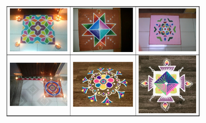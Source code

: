 <html lang="en">
<head>
  <meta charset="utf-8">
  <title>CV Projects</title>
</head>
<body>
  <table border="1">
	  <tbody>
		  <tr>
			  <td width="33%" align="center" valign="center">
				  <img src="https://raw.githubusercontent.com/nidhi-menon/Art/master/Rangoli/Rangoli_1.jpg" alt="Rangoli_1">
				  <br>
			  </td>
			  <td width="34%" align="center" valign="center">
				  <img src="https://raw.githubusercontent.com/nidhi-menon/Art/master/Rangoli/Rangoli_2.jpg" alt="Rangoli_2">
				  <br>
			  </td>
			  <td width="33%" align="center" valign="center">
				  <img src="https://raw.githubusercontent.com/nidhi-menon/Art/master/Rangoli/Rangoli_3.jpg" alt="Rangoli_3">
				  <br>
			  </td>
		  </tr>
		  <tr>
			  <td width="33%" align="center" valign="center">
				  <img src="https://raw.githubusercontent.com/nidhi-menon/Art/master/Rangoli/Rangoli_4.jpg" alt="Rangoli_4">
				  <br>
			  </td>
			  <td width="34%" align="center" valign="center">
				  <img src="https://raw.githubusercontent.com/nidhi-menon/Art/master/Rangoli/Rangoli_5.jpg" alt="Rangoli_5">
				  <br>
			  </td>
			  <td width="33%" align="center" valign="center">
				  <img src="https://raw.githubusercontent.com/nidhi-menon/Art/master/Rangoli/Rangoli_6.jpg" alt="Rangoli_6">
				  <br>
			  </td>
		  </tr>
	  </tbody>
  </table>
</body>
</html>

